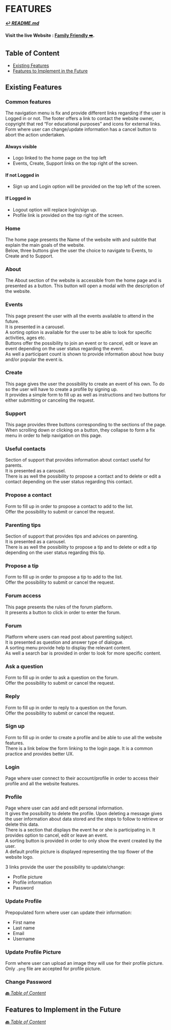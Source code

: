# FEATURES

**[:leftwards_arrow_with_hook: *README.md*](README.md)**

#### Visit the live Website : **[Family Friendly :arrow_right:](https://family-friendly-app.herokuapp.com/)**.

## Table of Content

* [Existing Features](#Existing-Features)
* [Features to Implement in the Future](#Features-to-Implement-in-the-Future)

## Existing Features

### Common features

The navigation menu is fix and provide different links regarding if the user is Logged in or not.
The footer offers a link to contact the website owner, copyright that red “For educational purposes” and icons for external links.  
Form where user can change/update information has a cancel button to abort the action undertaken.

#### Always visible

* Logo linked to the home page on the top left
* Events, Create, Support links on the top right of the screen.

#### If not Logged in

* Sign up and Login option will be provided on the top left of the screen.

#### If Logged in

* Logout option will replace login/sign up.
* Profile link is provided on the top right of the screen.

### Home

The home page presents the Name of the website with and subtitle that explain the main goals of the website.  
Below, three buttons give the user the choice to navigate to Events, to Create and to Support.

### About

The About section of the website is accessible from the home page and is presented as a button. This button will open a modal with the description of the website.

### Events

This page present the user with all the events available to attend in the future.  
It is presented in a carousel.  
A sorting option is available for the user to be able to look for specific activities, ages etc.  
Buttons offer the possibility to join an event or to cancel, edit or leave an event depending on the user status regarding the event.  
As well a participant count is shown to provide information about how busy and/or popular the event is.

### Create

This page gives the user the possibility to create an event of his own. To do so the user will have to create a profile by signing up.  
It provides a simple form to fill up as well as instructions and two buttons for either submitting or canceling the request.

### Support

This page provides three buttons corresponding to the sections of the page. When scrolling down or clicking on a button, they collapse to form a fix menu in order to help navigation on this page.

### Useful contacts

Section of support that provides information about contact useful for parents.  
It is presented as a carousel.  
There is as well the possibility to propose a contact and to delete or edit a contact depending on the user status regarding this contact.

### Propose a contact

Form to fill up in order to propose a contact to add to the list.  
Offer the possibility to submit or cancel the request.

### Parenting tips

Section of support that provides tips and advices on parenting.  
It is presented as a carousel.  
There is as well the possibility to propose a tip and to delete or edit a tip depending on the user status regarding this tip.

### Propose a tip

Form to fill up in order to propose a tip to add to the list.  
Offer the possibility to submit or cancel the request.

### Forum access

This page presents the rules of the forum platform.  
It presents a button to click in order to enter the forum.

### Forum

Platform where users can read post about parenting subject.  
It is presented as question and answer type of dialogue.  
A sorting menu provide help to display the relevant content.  
As well a search bar is provided in order to look for more specific content.

### Ask a question

Form to fill up in order to ask a question on the forum.  
Offer the possibility to submit or cancel the request.

### Reply

Form to fill up in order to reply to a question on the forum.  
Offer the possibility to submit or cancel the request.

### Sign up

Form to fill up in order to create a profile and be able to use all the website features.  
There is a link below the form linking to the login page. It is a common practice and provides better UX.

### Login

Page where user connect to their account/profile in order to access their profile and all the website features.

### Profile

Page where user can add and edit personal information.  
It gives the possibility to delete the profile. Upon deleting a message gives the user information about data stored and the steps to follow to retrieve or delete this data.  
There is a section that displays the event he or she is participating in. It provides option to cancel, edit or leave an event.  
A sorting button is provided in order to only show the event created by the user.  
A default profile picture is displayed representing the top flower of the website logo.  

3 links provide the user the possibility to update/change:

* Profile picture
* Profile information
* Password

### Update Profile

Prepopulated form where user can update their information:

* First name
* Last name
* Email
* Username

### Update Profile Picture

Form where user can upload an image they will use for their profile picture.  
Only ``.png`` file are accepted for profile picture.

### Change Password

[**:back:** *Table of Content*](#Table-of-Content)

## Features to Implement in the Future

[**:back:** *Table of Content*](#Table-of-Content)